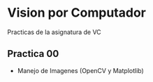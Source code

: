 Vision por Computador
==========

Practicas de la asignatura de VC

Practica 00
--------------------
+ Manejo de Imagenes (OpenCV y Matplotlib)
